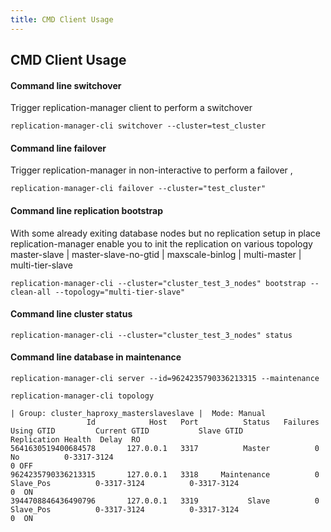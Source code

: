 ```yaml
---
title: CMD Client Usage
---
```


## CMD Client Usage

#### Command line switchover

Trigger replication-manager client to perform a switchover

`replication-manager-cli switchover --cluster=test_cluster`

#### Command line failover

Trigger replication-manager in non-interactive to perform a failover ,

`replication-manager-cli failover --cluster="test_cluster"`

#### Command line replication bootstrap

With some already exiting database nodes but no replication setup in place replication-manager enable you to init the replication on various topology
master-slave | master-slave-no-gtid | maxscale-binlog | multi-master | multi-tier-slave

`replication-manager-cli --cluster="cluster_test_3_nodes" bootstrap --clean-all --topology="multi-tier-slave"`

#### Command line cluster status

`replication-manager-cli --cluster="cluster_test_3_nodes" status`

#### Command line database in maintenance

`replication-manager-cli server --id=9624235790336213315 --maintenance`

`replication-manager-cli topology`

```
| Group: cluster_haproxy_masterslaveslave |  Mode: Manual
                 Id            Host   Port          Status   Failures   Using GTID         Current GTID           Slave GTID             Replication Health  Delay  RO
5641630519400684578       127.0.0.1   3317          Master          0           No          0-3317-3124                                                          0 OFF
9624235790336213315       127.0.0.1   3318     Maintenance          0    Slave_Pos          0-3317-3124          0-3317-3124                                     0  ON
3944708846436490796       127.0.0.1   3319           Slave          0    Slave_Pos          0-3317-3124          0-3317-3124                                     0  ON
```
